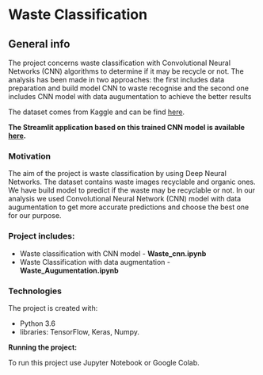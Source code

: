 # Waste Classification

## General info
The project concerns waste classification with Convolutional Neural Networks (CNN) algorithms to determine if it may be recycle or not. The analysis has been made in two approaches: the first includes data preparation and build model CNN to waste recognise and the second one includes CNN model with data augumentation to achieve the better results

The dataset comes from Kaggle and can be find [here](https://www.kaggle.com/techsash/waste-classification-data).

**The Streamlit application based on this trained CNN model is available [here](https://github.com/aniass/Waste-app).**

### Motivation
The aim of the project is waste classification by using Deep Neural Networks. The dataset contains waste images recyclable and organic ones. We have build model to predict if the waste may be recyclable or not. In our analysis we used Convolutional Neural Network (CNN) model with data augumentation to get more accurate predictions and choose the best one for our purpose.

### Project includes:

* Waste classification with CNN model - **Waste_cnn.ipynb**
* Waste Classification with data augmentation - **Waste_Augumentation.ipynb**
 
### Technologies

The project is created with:
* Python 3.6
* libraries: TensorFlow, Keras, Numpy.

**Running the project:**

To run this project use Jupyter Notebook or Google Colab.
